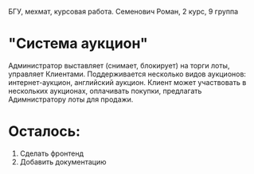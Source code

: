 БГУ, мехмат, курсовая работа.
Семенович Роман, 2 курс, 9 группа

# "Система аукцион"
Администратор выставляет (снимает, блокирует) на торги лоты, управляет Клиентами. Поддерживается несколько видов аукционов: интернет-аукцион, английский аукцион. Клиент может участвовать в нескольких аукционах, оплачивать покупки, предлагать Адимнистратору лоты для продажи.

# Осталось: 
1. Сделать фронтенд 
2. Добавить документацию

